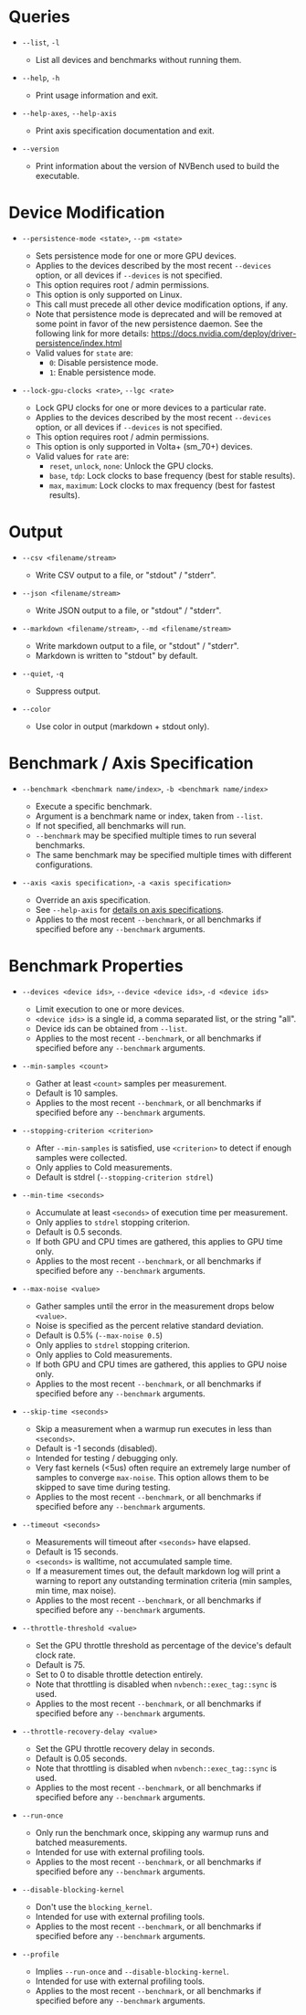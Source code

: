 # Queries

* `--list`, `-l`
  * List all devices and benchmarks without running them.

* `--help`, `-h`
  * Print usage information and exit.

* `--help-axes`, `--help-axis`
  * Print axis specification documentation and exit.

* `--version`
  * Print information about the version of NVBench used to build the executable.

# Device Modification

* `--persistence-mode <state>`, `--pm <state>`
  * Sets persistence mode for one or more GPU devices.
  * Applies to the devices described by the most recent `--devices` option,
    or all devices if `--devices` is not specified.
  * This option requires root / admin permissions.
  * This option is only supported on Linux.
  * This call must precede all other device modification options, if any.
  * Note that persistence mode is deprecated and will be removed at some point
    in favor of the new persistence daemon. See the following link for more
    details: https://docs.nvidia.com/deploy/driver-persistence/index.html
  * Valid values for `state` are:
    * `0`: Disable persistence mode.
    * `1`: Enable persistence mode.

* `--lock-gpu-clocks <rate>`, `--lgc <rate>`
  * Lock GPU clocks for one or more devices to a particular rate.
  * Applies to the devices described by the most recent `--devices` option,
    or all devices if `--devices` is not specified.
  * This option requires root / admin permissions.
  * This option is only supported in Volta+ (sm_70+) devices.
  * Valid values for `rate` are:
    * `reset`, `unlock`, `none`: Unlock the GPU clocks.
    * `base`, `tdp`: Lock clocks to base frequency (best for stable results).
    * `max`, `maximum`: Lock clocks to max frequency (best for fastest results).

# Output

* `--csv <filename/stream>`
  * Write CSV output to a file, or "stdout" / "stderr".

* `--json <filename/stream>`
  * Write JSON output to a file, or "stdout" / "stderr".

* `--markdown <filename/stream>`, `--md <filename/stream>`
  * Write markdown output to a file, or "stdout" / "stderr".
  * Markdown is written to "stdout" by default.

* `--quiet`, `-q`
  * Suppress output.

* `--color`
  * Use color in output (markdown + stdout only).

# Benchmark / Axis Specification

* `--benchmark <benchmark name/index>`, `-b <benchmark name/index>`
  * Execute a specific benchmark.
  * Argument is a benchmark name or index, taken from `--list`.
  * If not specified, all benchmarks will run.
  * `--benchmark` may be specified multiple times to run several benchmarks.
  * The same benchmark may be specified multiple times with different
    configurations.

* `--axis <axis specification>`, `-a <axis specification>`
  * Override an axis specification.
  * See `--help-axis`
    for [details on axis specifications](./cli_help_axis.md).
  * Applies to the most recent `--benchmark`, or all benchmarks if specified
    before any `--benchmark` arguments.

# Benchmark Properties

* `--devices <device ids>`, `--device <device ids>`, `-d <device ids>`
  * Limit execution to one or more devices.
  * `<device ids>` is a single id, a comma separated list, or the string "all".
  * Device ids can be obtained from `--list`.
  * Applies to the most recent `--benchmark`, or all benchmarks if specified
    before any `--benchmark` arguments.

* `--min-samples <count>`
  * Gather at least `<count>` samples per measurement.
  * Default is 10 samples.
  * Applies to the most recent `--benchmark`, or all benchmarks if specified
    before any `--benchmark` arguments.

* `--stopping-criterion <criterion>`
  * After `--min-samples` is satisfied, use `<criterion>` to detect if enough
    samples were collected.
  * Only applies to Cold measurements.
  * Default is stdrel (`--stopping-criterion stdrel`)

* `--min-time <seconds>`
  * Accumulate at least `<seconds>` of execution time per measurement.
  * Only applies to `stdrel` stopping criterion.
  * Default is 0.5 seconds.
  * If both GPU and CPU times are gathered, this applies to GPU time only.
  * Applies to the most recent `--benchmark`, or all benchmarks if specified
    before any `--benchmark` arguments.

* `--max-noise <value>`
  * Gather samples until the error in the measurement drops below `<value>`.
  * Noise is specified as the percent relative standard deviation.
  * Default is 0.5% (`--max-noise 0.5`)
  * Only applies to `stdrel` stopping criterion.
  * Only applies to Cold measurements.
  * If both GPU and CPU times are gathered, this applies to GPU noise only.
  * Applies to the most recent `--benchmark`, or all benchmarks if specified
    before any `--benchmark` arguments.

* `--skip-time <seconds>`
  * Skip a measurement when a warmup run executes in less than `<seconds>`.
  * Default is -1 seconds (disabled).
  * Intended for testing / debugging only.
  * Very fast kernels (<5us) often require an extremely large number of samples
    to converge `max-noise`. This option allows them to be skipped to save time
    during testing.
  * Applies to the most recent `--benchmark`, or all benchmarks if specified
    before any `--benchmark` arguments.

* `--timeout <seconds>`
  * Measurements will timeout after `<seconds>` have elapsed.
  * Default is 15 seconds.
  * `<seconds>` is walltime, not accumulated sample time.
  * If a measurement times out, the default markdown log will print a warning to
    report any outstanding termination criteria (min samples, min time, max
    noise).
  * Applies to the most recent `--benchmark`, or all benchmarks if specified
    before any `--benchmark` arguments.

* `--throttle-threshold <value>`
  * Set the GPU throttle threshold as percentage of the device's default clock rate.
  * Default is 75.
  * Set to 0 to disable throttle detection entirely.
  * Note that throttling is disabled when `nvbench::exec_tag::sync` is used.
  * Applies to the most recent `--benchmark`, or all benchmarks if specified
    before any `--benchmark` arguments.

* `--throttle-recovery-delay <value>`
  * Set the GPU throttle recovery delay in seconds.
  * Default is 0.05 seconds.
  * Note that throttling is disabled when `nvbench::exec_tag::sync` is used.
  * Applies to the most recent `--benchmark`, or all benchmarks if specified
    before any `--benchmark` arguments.

* `--run-once`
  * Only run the benchmark once, skipping any warmup runs and batched
    measurements.
  * Intended for use with external profiling tools.
  * Applies to the most recent `--benchmark`, or all benchmarks if specified
    before any `--benchmark` arguments.

* `--disable-blocking-kernel`
  * Don't use the `blocking_kernel`.
  * Intended for use with external profiling tools.
  * Applies to the most recent `--benchmark`, or all benchmarks if specified
    before any `--benchmark` arguments.

* `--profile`
  * Implies `--run-once` and `--disable-blocking-kernel`.
  * Intended for use with external profiling tools.
  * Applies to the most recent `--benchmark`, or all benchmarks if specified
    before any `--benchmark` arguments.
